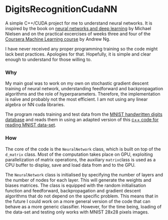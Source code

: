# DigitsRecognitionCudaNN

A simple C++/CUDA project for me to understand neural networks.
It is inspired by the book on [neural networks and deep learning](http://neuralnetworksanddeeplearning.com/index.html) by Michael Nielsen and on the practical excercises of weeks three and four of the [Coursera Machine Learning course](https://www.coursera.org/learn/machine-learning) by Andrew Ng.


I have never received any proper programming training so the code might lack best practices. Apologies for that. Hopefully, it is simple and clear enough to understand for those willing to.

### Why ###

My main goal was to work on my own on stochastic gradient descent training of neural network, understanding feedforward and backpropagation algorithms and the role of hyperparameters. Therefore, the implementation is naïve and probably not the most efficient. I am not using any linear algebra or NN cuda libraries. 

The program reads training and test data from the [MNIST handwritten digits database](http://yann.lecun.com/exdb/mnist/) and reads them in using an adapted version of this [c++ code for reading MNIST data-set](https://compvisionlab.wordpress.com/2014/01/01/c-code-for-reading-mnist-data-set).

### How ###

The core of the code is the `NeuralNetwork` class, which is built on top of the `d_matrix` class. Most of the computation takes place on GPU, exploiting parallelization of matrix operations, the auxiliary `matrix`class is used as a CPU buffer to display, save and load data from and to the GPU.

The `NeuralNetwork` class is initialised by specifying the number of layers and the number of nodes for each layer.
This will generate the weights and biases matrices. The class is equipped with the random initialisation function and feedforward, backpropagation and gradient descent algorithms that do not depend on the specific problem. This means that in the future I could work on a more general version of the code that can behave as a more generic classifier. However, for the time being, loading of the data-set and testing only works with MNIST 28x28 pixels images.






